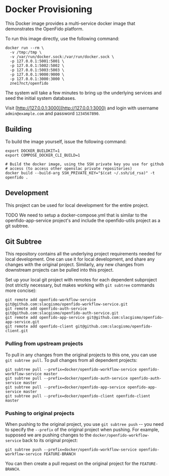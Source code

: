 Docker Provisioning
===================

This Docker image provides a multi-service docker image that demonstrates the
OpenFido platform.

To run this image directly, use the following command:

    docker run --rm \
      -v /tmp:/tmp \
      -v /var/run/docker.sock:/var/run/docker.sock \
      -p 127.0.0.1:5001:5001 \
      -p 127.0.0.1:5002:5002 \
      -p 127.0.0.1:5003:5003 \
      -p 127.0.0.1:9000:9000 \
      -p 127.0.0.1:3000:3000 \
      zne17nct/openfido

The system will take a few minutes to bring up the underlying services and seed
the initial system databases.

Visit [http://127.0.0.1:3000](http://127.0.0.1:3000) and login with username `admin@example.com` and
password `1234567890`.

Building
--------

To build the image yourself, issue the following command:

    export DOCKER_BUILDKIT=1
    export COMPOSE_DOCKER_CLI_BUILD=1

    # Build the docker image, using the SSH private key you use for github
    # access (to access other openslac private repositories)
    docker build --build-arg SSH_PRIVATE_KEY="$(cat ~/.ssh/id_rsa)" -t openfido .


Development
-----------

This project can be used for local development for the entire project.

TODO We need to setup a docker-compose.yml that is similar to the
openfido-app-service project's and include the openfido-utils project as a git
subtree.

Git Subtree
-----------

This repository contains all the underlying project requirements needed for
local development. One can use it for local development, and share any changes
with the original project. Similarly, any new changes from downstream projects
can be pulled into this project.

Set up your local git project with remotes for each dependent subproject (not
strictly necessary, but makes working with `git subtree` commands more concise):

    git remote add openfido-workflow-service git@github.com:slacgismo/openfido-workflow-service.git
    git remote add openfido-auth-service git@github.com:slacgismo/openfido-auth-service.git
    git remote add openfido-app-service git@github.com:slacgismo/openfido-app-service.git
    git remote add openfido-client git@github.com:slacgismo/openfido-client.git

### Pulling from upstream projects

To pull in any changes from the original projects to this one, you can use `git
subtree pull`. To pull changes from all dependent projects:

    git subtree pull --prefix=docker/openfido-workflow-service openfido-workflow-service master
    git subtree pull --prefix=docker/openfido-auth-service openfido-auth-service master
    git subtree pull --prefix=docker/openfido-app-service openfido-app-service master
    git subtree pull --prefix=docker/openfido-client openfido-client master

### Pushing to original projects

When pushing to the original project, you use `git subtree push` -- you need to
specify the `--prefix` of the original project when pushing. For example,
supposed we are pushing changes to the `docker/openfido-workflow-service` back
to its original project:

    git subtree push --prefix=docker/openfido-workflow-service openfido-workflow-service FEATURE-BRANCH

You can then create a pull request on the original project for the `FEATURE-BRANCH`.
